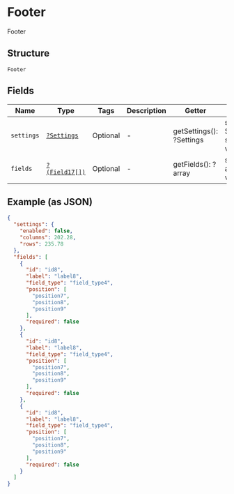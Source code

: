 
# Footer

Footer

## Structure

`Footer`

## Fields

| Name | Type | Tags | Description | Getter | Setter |
|  --- | --- | --- | --- | --- | --- |
| `settings` | [`?Settings`](../../doc/models/settings.md) | Optional | - | getSettings(): ?Settings | setSettings(?Settings settings): void |
| `fields` | [`?(Field17[])`](../../doc/models/field-17.md) | Optional | - | getFields(): ?array | setFields(?array fields): void |

## Example (as JSON)

```json
{
  "settings": {
    "enabled": false,
    "columns": 202.28,
    "rows": 235.78
  },
  "fields": [
    {
      "id": "id8",
      "label": "label8",
      "field_type": "field_type4",
      "position": [
        "position7",
        "position8",
        "position9"
      ],
      "required": false
    },
    {
      "id": "id8",
      "label": "label8",
      "field_type": "field_type4",
      "position": [
        "position7",
        "position8",
        "position9"
      ],
      "required": false
    },
    {
      "id": "id8",
      "label": "label8",
      "field_type": "field_type4",
      "position": [
        "position7",
        "position8",
        "position9"
      ],
      "required": false
    }
  ]
}
```

